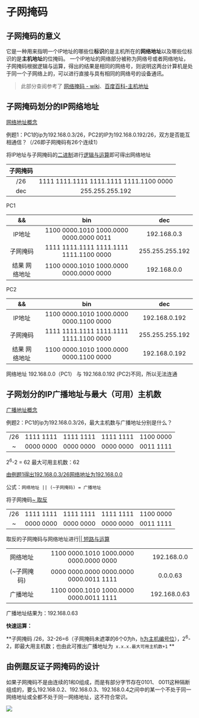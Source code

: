 # 子网掩码

## 子网掩码的意义

它是一种用来指明一个IP地址的哪些位**标识**的是主机所在的**网络地址**以及哪些位标识的是**主机地址**的位掩码。 一个IP地址的网络部分被称为网络号或者网络地址，子网掩码根据逻辑与运算，得出的结果是相同的网络号，则说明这两台计算机是处于同一个子网络上的，可以进行直接与具有相同的网络号的设备通讯。

> 此部分查阅参考了 [网络掩码 - wiki](https://zh.wikipedia.org/wiki/%E5%AD%90%E7%BD%91#%E7%BD%91%E7%BB%9C%E6%8E%A9%E7%A0%81)、[百度百科-主机地址](https://baike.baidu.com/item/%E4%B8%BB%E6%9C%BA%E5%9C%B0%E5%9D%80) 

## 子网掩码划分的IP网络地址

[网络地址概念](IP地址设计.md#网络地址与广播地址)

例题1：PC1的ip为192.168.0.3/26，PC2的IP为192.168.0.192/26，双方是否能互相通信？（/26即子网掩码有26个连续1）

将IP地址与子网掩码的[二进制](https://zh.wikihow.com/%E4%BB%8E%E5%8D%81%E8%BF%9B%E5%88%B6%E8%BD%AC%E6%8D%A2%E4%B8%BA%E4%BA%8C%E8%BF%9B%E5%88%B6)进行[逻辑与运算](https://baike.baidu.com/item/%E9%80%BB%E8%BE%91%E4%B8%8E)即可得出网络地址

|子网掩码||
|:-:|:-:|
|/26|1111 1111.1111 1111.1111 1111.1100 0000
|dec|255.255.255.192

PC1

|&&|bin|dec|
|:-:|:-:|:-:|
|IP地址| 1100 0000.1010 1000.0000 0000.0000 0011|192.168.0.3
|子网掩码|1111 1111.1111 1111.1111 1111.1100 0000|255.255.255.192
|结果 网络地址|1100 0000.1010 1000.0000 0000.0000 0000|192.168.0.0

PC2

|&&|bin|dec|
|:-:|:-:|:-:|
|IP地址| 1100 0000.1010 1000.0000 0000.1100 0000|192.168.0.192
|子网掩码|1111 1111.1111 1111.1111 1111.1100 0000|255.255.255.192
|结果 网络地址|1100 0000.1010 1000.0000 0000.1100 0000|192.168.0.192

网络地址 192.168.0.0（PC1） 与 192.168.0.192 (PC2)不同，所以无法连通

## 子网划分的IP广播地址与最大（可用）主机数

[广播地址概念](IP地址设计.md#网络地址与广播地址)

例题2：PC1的ip为192.168.0.3/26，最大主机数与广播地址分别是什么？


||||||
|:-:|:-:|:-:|:-:|:-:|
|/26|1111 1111|1111 1111|1111 1111|1100 0000 
|~|0000 0000|0000 0000|0000 0000|0011 1111

2<sup>6</sup>-2 = 62 最大可用主机数：62

[由例题1得出192.168.0.3/26网络地址为192.168.0.0](子网掩码的作用.md#子网掩码划分的IP网络地址)


公式：`网络地址 || (~子网掩码) = 广播地址`

 将子网掩码[~ 取反](https://developer.mozilla.org/zh-CN/docs/Web/JavaScript/Reference/Operators/Bitwise_Operators)

||||||
|:-:|:-:|:-:|:-:|:-:|
|/26|1111 1111|1111 1111|1111 1111|1100 0000 
|~|0000 0000|0000 0000|0000 0000|0011 1111

取反的子网掩码与网络地址进行[|| 短路与运算](https://developer.mozilla.org/zh-CN/docs/Web/JavaScript/Reference/Operators/Logical_Operators)

||||
|:-:|:-:|:-:|
|网络地址|1100 0000.1010 1000.0000 0000.0000 0000|192.168.0.0
|(~子网掩码)|0000 0000.0000 0000.0000 0000.0011 1111|0.0.0.63
|广播地址|1100 0000.1010 1000.0000 0000.0011 1111|192.168.0.63

广播地址结果为：192.168.0.63

**快速运算：**

**子网掩码 /26，32-26=6（子网掩码未遮罩的6个0为h，[h为主机编号位](IP地址设计.md#ip地址的种类)），2<sup>6</sup>-2，即最大用主机数；也由此可推出广播地址为` x.x.x.最大可用主机数+1` **


## 由例题反证子网掩码的设计

如果子网掩码不是由连续的1和0组成，而是有部分字节存在0101、 0011这种隔断组成的，要么192.168.0.2、192.168.0.3、192.168.0.4之间中的某一个不处于同一网络地址或全都不处于同一网络地址，这不符合常识。

![](https://i.postimg.cc/J4WHR5By/Snipaste-2019-07-14-15-04-15.png)






